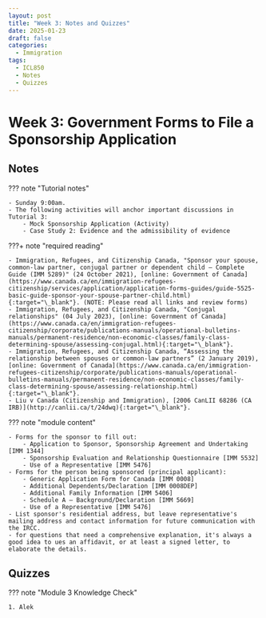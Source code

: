 ```yaml
---
layout: post
title: "Week 3: Notes and Quizzes"
date: 2025-01-23
draft: false
categories:
  - Immigration
tags:
  - ICL850
  - Notes
  - Quizzes
---
```


# Week 3: Government Forms to File a Sponsorship Application

## Notes

??? note "Tutorial notes"

    - Sunday 9:00am.
    - The following activities will anchor important discussions in Tutorial 3:
        - Mock Sponsorship Application (Activity)
        - Case Study 2: Evidence and the admissibility of evidence

???+ note "required reading"

    - Immigration, Refugees, and Citizenship Canada, "Sponsor your spouse, common-law partner, conjugal partner or dependent child – Complete Guide (IMM 5289)" (24 October 2021), [online: Government of Canada](https://www.canada.ca/en/immigration-refugees-citizenship/services/application/application-forms-guides/guide-5525-basic-guide-sponsor-your-spouse-partner-child.html){:target="\_blank"}. (NOTE: Please read all links and review forms)
    - Immigration, Refugees, and Citizenship Canada, "Conjugal relationships" (04 July 2023), [online: Government of Canada](https://www.canada.ca/en/immigration-refugees-citizenship/corporate/publications-manuals/operational-bulletins-manuals/permanent-residence/non-economic-classes/family-class-determining-spouse/assessing-conjugal.html){:target="\_blank"}.
    - Immigration, Refugees, and Citizenship Canada, “Assessing the relationship between spouses or common-law partners” (2 January 2019), [online: Government of Canada](https://www.canada.ca/en/immigration-refugees-citizenship/corporate/publications-manuals/operational-bulletins-manuals/permanent-residence/non-economic-classes/family-class-determining-spouse/assessing-relationship.html){:target="\_blank"}.
    - Liu v Canada (Citizenship and Immigration), [2006 CanLII 68286 (CA IRB)](http://canlii.ca/t/24dwq){:target="\_blank"}.

??? note "module content"

    - Forms for the sponsor to fill out:
        - Application to Sponsor, Sponsorship Agreement and Undertaking [IMM 1344]
        - Sponsorship Evaluation and Relationship Questionnaire [IMM 5532]
        - Use of a Representative [IMM 5476]
    - Forms for the person being sponsored (principal applicant):
        - Generic Application Form for Canada [IMM 0008]
        - Additional Dependents/Declaration [IMM 0008DEP]
        - Additional Family Information [IMM 5406]
        - Schedule A – Background/Declaration [IMM 5669]
        - Use of a Representative [IMM 5476]
    - List sponsor's residential address, but leave representative's mailing address and contact information for future communication with the IRCC.
    - for questions that need a comprehensive explanation, it's always a good idea to ues an affidavit, or at least a signed letter, to elaborate the details.

## Quizzes

??? note "Module 3 Knowledge Check"

    1. Alek
